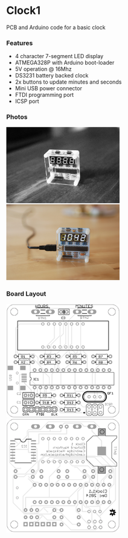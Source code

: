 # Clock1

PCB and Arduino code for a basic clock

### Features

- 4 character 7-segment LED display
- ATMEGA328P with Arduino boot-loader
- 5V operation @ 16Mhz
- DS3231 battery backed clock
- 2x buttons to update minutes and seconds
- Mini USB power connector
- FTDI programming port
- ICSP port

### Photos
<img width="300px" src="https://raw.githubusercontent.com/richardhawthorn/Clock1/master/images/photo1.jpg">
<img width="300px" src="https://raw.githubusercontent.com/richardhawthorn/Clock1/master/images/photo2.jpg">

### Board Layout
<img width="300px" src="https://raw.githubusercontent.com/richardhawthorn/Clock1/master/images/pcb_front.png">
<img width="300px" src="https://raw.githubusercontent.com/richardhawthorn/Clock1/master/images/pcb_back.png">
